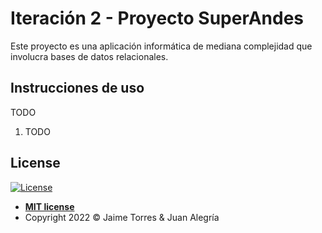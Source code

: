 # Iteración 2 - Proyecto SuperAndes

Este proyecto es una aplicación informática de mediana complejidad que involucra bases de datos relacionales.

## Instrucciones de uso

TODO

1. TODO

## License

[![License](http://img.shields.io/:license-mit-blue.svg?style=flat-square)](http://badges.mit-license.org)

- **[MIT license](https://github.com/DISC-isis2304-ST/B-03/blob/main/LICENSE)**
- Copyright 2022 © Jaime Torres & Juan Alegría